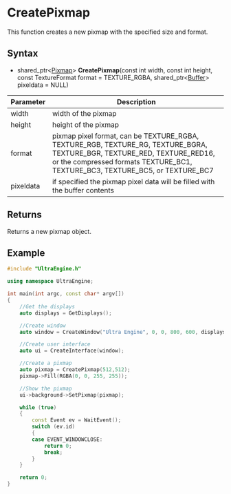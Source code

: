 # CreatePixmap

This function creates a new pixmap with the specified size and format.

## Syntax

- shared_ptr<[Pixmap](Pixmap.md)\> **CreatePixmap**(const int width, const int height, const TextureFormat format = TEXTURE_RGBA, shared_ptr<[Buffer](Buffer.md)> pixeldata = NULL)

| Parameter | Description |
|---|---|
| width | width of the pixmap |
| height | height of the pixmap |
| format | pixmap pixel format, can be TEXTURE_RGBA, TEXTURE_RGB, TEXTURE_RG, TEXTURE_BGRA, TEXTURE_BGR, TEXTURE_RED, TEXTURE_RED16, or the compressed formats TEXTURE_BC1, TEXTURE_BC3, TEXTURE_BC5, or TEXTURE_BC7 |
| pixeldata | if specified the pixmap pixel data will be filled with the buffer contents |

## Returns

Returns a new pixmap object.

## Example

```c++
#include "UltraEngine.h"

using namespace UltraEngine;

int main(int argc, const char* argv[])
{
    //Get the displays
    auto displays = GetDisplays();

    //Create window
    auto window = CreateWindow("Ultra Engine", 0, 0, 800, 600, displays[0]);

    //Create user interface
    auto ui = CreateInterface(window);

    //Create a pixmap
    auto pixmap = CreatePixmap(512,512);
    pixmap->Fill(RGBA(0, 0, 255, 255));

    //Show the pixmap
    ui->background->SetPixmap(pixmap);

    while (true)
    {
        const Event ev = WaitEvent();
        switch (ev.id)
        {
        case EVENT_WINDOWCLOSE:
            return 0;
            break;
        }
    }

    return 0;
}
```
